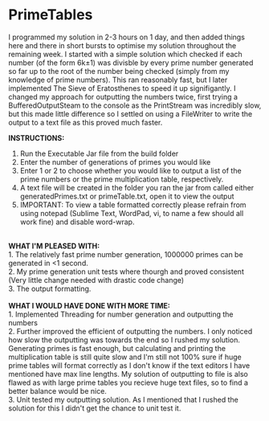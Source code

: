 # PrimeTables

I programmed my solution in 2-3 hours on 1 day, and then added things here and there in short bursts to optimise my solution throughout the remaining week.
I started with a simple solution which checked if each number (of the form 6k±1) was divisble by every prime number generated so far up to the root of the number being checked (simply from my knowledge of prime numbers).
This ran reasonably fast, but I later implemented The Sieve of Eratosthenes to speed it up signifigantly. I changed my approach for outputting the numbers twice,
first trying a BufferedOutputSteam to the console as the PrintStream was incredibly slow, but this made little difference so I settled on using a FileWriter to
write the output to a text file as this proved much faster.

<b>INSTRUCTIONS:</b><br/>
1. Run the Executable Jar file from the build folder<br/>
2. Enter the number of generations of primes you would like<br/>
3. Enter 1 or 2 to choose whether you would like to output a list of the prime numbers or the prime multiplication table, respectively.<br/>
4. A text file will be created in the folder you ran the jar from called either generatedPrimes.txt or primeTable.txt, open it to view the output<br/>
5. IMPORTANT: To view a table formatted correctly please refrain from using notepad (Sublime Text, WordPad, vi, to name a few should all work fine) 
and disable word-wrap.<br/>
<br/>
<b>WHAT I'M PLEASED WITH:</b><br/>
1. The relatively fast prime number generation, 1000000 primes can be generated in <1 second.<br/>
2. My prime generation unit tests where thourgh and proved consistent (Very little change needed with drastic code change)<br/>
3. The output formatting.<br/>
<br/>
<b>WHAT I WOULD HAVE DONE WITH MORE TIME:</b><br/>
1. Implemented Threading for number generation and outputting the numbers<br/>
2. Further improved the efficient of outputting the numbers. I only noticed how slow the outputting was towards the end so I rushed my
solution. Generating primes is fast enough, but calculating and printing the multiplication table is still quite slow and I'm still not
100% sure if huge prime tables will format correctly as I don't know if the text editors I have mentioned have max line lengths. My
solution of outputting to file is also flawed as with large prime tables you recieve huge text files, so to find a better balance would be
nice.<br/>
3. Unit tested my outputting solution. As I mentioned that I rushed the solution for this I didn't get the chance to unit test it.
